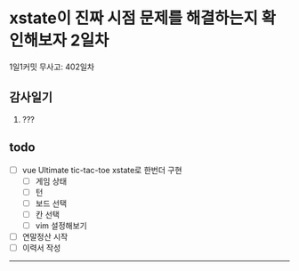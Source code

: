 # xstate이 진짜 시점 문제를 해결하는지 확인해보자 2일차

1일1커밋 무사고: 402일차

## 감사일기

1. ???

## todo

- [ ] vue Ultimate tic-tac-toe xstate로 한번더 구현
  - [ ] 게임 상태
  - [ ] 턴
  - [ ] 보드 선택
  - [ ] 칸 선택
  - [ ] vim 설정해보기
- [ ] 연말정산 시작
- [ ] 이력서 작성

---


